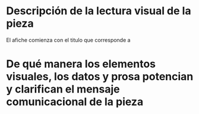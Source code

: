 # Descripción de la lectura visual de la pieza
El afiche comienza con el titulo que corresponde a 

# De qué manera los elementos visuales, los datos y prosa potencian y clarifican el mensaje comunicacional de la pieza



